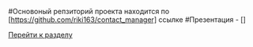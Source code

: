 #Основоный репзиторий проекта находится по [https://github.com/riki163/contact_manager] ссылке 
#Презентация - []


[Перейти к разделу](#target-section)
